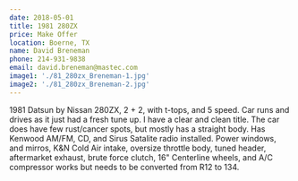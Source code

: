 ```yaml
---
date: 2018-05-01
title: 1981 280ZX
price: Make Offer
location: Boerne, TX
name: David Breneman
phone: 214-931-9838
email: david.breneman@mastec.com
image1: './81_280zx_Breneman-1.jpg'
image2: './81_280zx_Breneman-2.jpg'
---
```


1981 Datsun by Nissan 280ZX, 2 + 2, with t-tops, and 5 speed. Car runs and drives as it just had a fresh tune up. I have a clear and clean title. The car does have few rust/cancer spots, but mostly has a straight body. Has Kenwood AM/FM, CD, and Sirus Satalite radio installed. Power windows, and mirros, K&N Cold Air intake, oversize throttle body, tuned header, aftermarket exhaust, brute force clutch, 16" Centerline wheels, and A/C compressor works but needs to be converted from R12 to 134.
